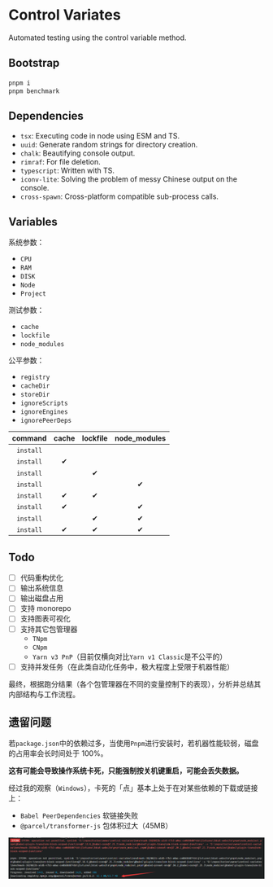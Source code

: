# Control Variates

Automated testing using the control variable method.

## Bootstrap

```shell
pnpm i
pnpm benchmark
```

## Dependencies

- `tsx`: Executing code in node using ESM and TS.
- `uuid`: Generate random strings for directory creation.
- `chalk`: Beautifying console output.
- `rimraf`: For file deletion.
- `typescript`: Written with TS.
- `iconv-lite`: Solving the problem of messy Chinese output on the console.
- `cross-spawn`: Cross-platform compatible sub-process calls.

## Variables

系统参数：

- `CPU`
- `RAM`
- `DISK`
- `Node`
- `Project`

测试参数：

- `cache`
- `lockfile`
- `node_modules`

公平参数：

- `registry`
- `cacheDir`
- `storeDir`
- `ignoreScripts`
- `ignoreEngines`
- `ignorePeerDeps`

|  command  | cache | lockfile | node_modules |
| :-------: | :---: | :------: | :----------: |
| `install` |       |          |              |
| `install` |   ✔   |          |              |
| `install` |       |    ✔     |              |
| `install` |       |          |      ✔       |
| `install` |   ✔   |    ✔     |              |
| `install` |   ✔   |          |      ✔       |
| `install` |       |    ✔     |      ✔       |
| `install` |   ✔   |    ✔     |      ✔       |

## Todo

- [ ] 代码重构优化
- [ ] 输出系统信息
- [ ] 输出磁盘占用
- [ ] 支持 monorepo
- [ ] 支持图表可视化
- [ ] 支持其它包管理器
  - `TNpm`
  - `CNpm`
  - `Yarn v3 PnP`（目前仅横向对比`Yarn v1 Classic`是不公平的）
- [ ] 支持并发任务（在此类自动化任务中，极大程度上受限于机器性能）

最终，根据跑分结果（各个包管理器在不同的变量控制下的表现），分析并总结其内部结构与工作流程。

## 遗留问题

若`package.json`中的依赖过多，当使用`Pnpm`进行安装时，若机器性能较弱，磁盘的占用率会长时间处于 100%。

**这有可能会导致操作系统卡死，只能强制按关机键重启，可能会丢失数据。**

经过我的观察（`Windows`），卡死的「点」基本上处于在对某些依赖的下载或链接上：

- `Babel PeerDependencies` 软链接失败
- `@parcel/transformer-js` 包体积过大（45MB）

![boom](images/boom.png)

